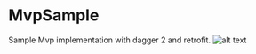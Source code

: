 # MvpSample

Sample Mvp implementation with dagger 2 and retrofit.
![alt text](https://cdn-images-1.medium.com/max/1600/1*p2JvbgEir0BusDiiVHMvIA.png)

